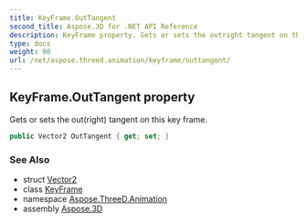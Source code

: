 ```yaml
---
title: KeyFrame.OutTangent
second_title: Aspose.3D for .NET API Reference
description: KeyFrame property. Gets or sets the outright tangent on this key frame
type: docs
weight: 90
url: /net/aspose.threed.animation/keyframe/outtangent/
---
```

## KeyFrame.OutTangent property

Gets or sets the out(right) tangent on this key frame.

```csharp
public Vector2 OutTangent { get; set; }
```

### See Also

* struct [Vector2](../../../aspose.threed.utilities/vector2/)
* class [KeyFrame](../)
* namespace [Aspose.ThreeD.Animation](../../../aspose.threed.animation/)
* assembly [Aspose.3D](../../../)


